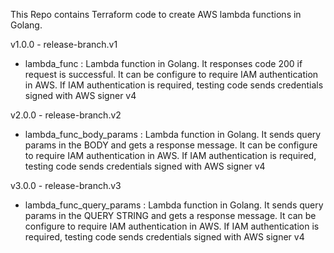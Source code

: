 This Repo contains Terraform code to create AWS lambda functions in Golang.

v1.0.0 - release-branch.v1
- lambda_func : Lambda function in Golang. It responses code 200 if request is successful.
                It can be configure to require IAM authentication in AWS.
                If IAM authentication is required, testing code sends credentials signed with AWS signer v4

v2.0.0 - release-branch.v2
- lambda_func_body_params : Lambda function in Golang. It sends query params in the BODY and gets a response message.
                It can be configure to require IAM authentication in AWS.
                If IAM authentication is required, testing code sends credentials signed with AWS signer v4

v3.0.0 - release-branch.v3
- lambda_func_query_params : Lambda function in Golang. It sends query params in the QUERY STRING and gets a response message.
                It can be configure to require IAM authentication in AWS.
                If IAM authentication is required, testing code sends credentials signed with AWS signer v4